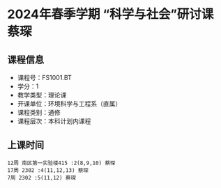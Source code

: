 # 2024年春季学期 “科学与社会”研讨课 蔡琛






## 课程信息

- 课程号：FS1001.BT
- 学分：1
- 教学类型：理论课
- 开课单位：环境科学与工程系（直属）
- 课程类别：通修
- 课程层次：本科计划内课程

## 上课时间

```
12周 南区第一实验楼415 :2(8,9,10) 蔡琛
17周 2302 :4(11,12,13) 蔡琛
7周 2302 :5(11,12) 蔡琛
```

